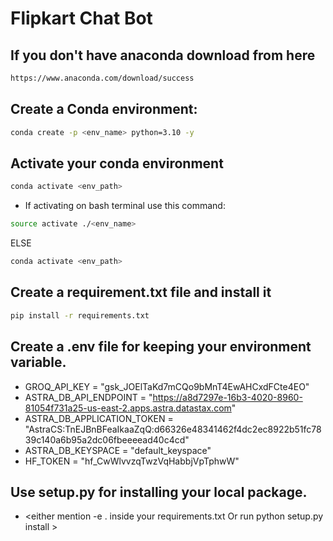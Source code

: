 # Flipkart Chat Bot 

## If you don't have anaconda download from here
```bash 
https://www.anaconda.com/download/success 
```
## Create a Conda environment:

```bash
conda create -p <env_name> python=3.10 -y
```
## Activate your conda environment

```bash
conda activate <env_path>
```
- If activating on bash terminal use this command:

```bash
source activate ./<env_name> 
```
ELSE
```bash
conda activate <env_path>
```

## Create a requirement.txt file and install it

```bash
pip install -r requirements.txt
```
## Create a .env file for keeping your environment variable.
- GROQ_API_KEY = "gsk_JOElTaKd7mCQo9bMnT4EwAHCxdFCte4EO"
- ASTRA_DB_API_ENDPOINT = "https://a8d7297e-16b3-4020-8960-81054f731a25-us-east-2.apps.astra.datastax.com"
- ASTRA_DB_APPLICATION_TOKEN = "AstraCS:TnEJBnBFeaIkaaZqQ:d66326e48341462f4dc2ec8922b51fc7839c140a6b95a2dc06fbeeeead40c4cd"
- ASTRA_DB_KEYSPACE = "default_keyspace"
- HF_TOKEN = "hf_CwWlvvzqTwzVqHabbjVpTphwW"


## Use setup.py for installing your local package.
- <either mention -e . inside your requirements.txt Or run python setup.py install >
